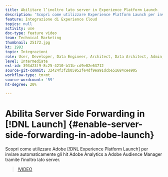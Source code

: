 ```yaml
---
title: Abilitare l’inoltro lato server in Experience Platform Launch
description: 'Scopri come utilizzare Experience Platform Launch per inviare automaticamente gli hit Adobe Analytics a Adobe Audience Manager tramite l’inoltro lato server. '
feature: Integrazione di Experience Cloud
topics: null
activity: use
doc-type: feature video
team: Technical Marketing
thumbnail: 25172.jpg
kt: 1993
topic: Integrazioni
role: User, Developer, Data Engineer, Architect, Data Architect, Admin, Leader
level: Intermediate
exl-id: 393d23f9-8c25-4210-b11b-cd9e02e63712
source-git-commit: 32424f3f2b05952fe4df9ea91dcbe51684cee905
workflow-type: tm+mt
source-wordcount: '59'
ht-degree: 20%

---
```


# Abilita Server Side Forwarding in [!DNL Launch] {#enable-server-side-forwarding-in-adobe-launch}

Scopri come utilizzare Adobe [!DNL Experience Platform Launch] per inviare automaticamente gli hit Adobe Analytics a Adobe Audience Manager tramite l’inoltro lato server.

>[!VIDEO](https://video.tv.adobe.com/v/25172?quality=12)

